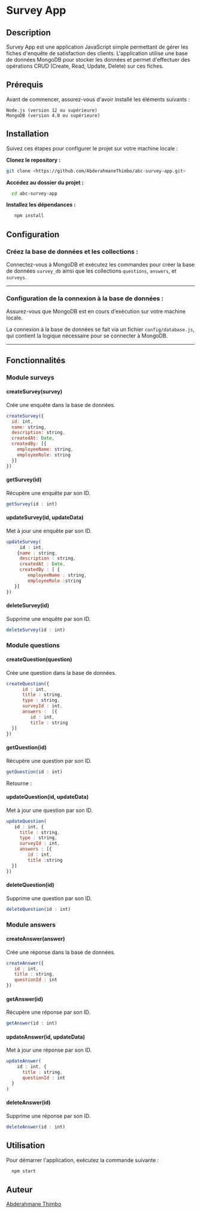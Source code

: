 # Survey App

## Description

Survey App est une application JavaScript simple permettant de gérer les fiches d'enquête de satisfaction des clients. L'application utilise une base de données MongoDB pour stocker les données et permet d'effectuer des opérations CRUD (Create, Read, Update, Delete) sur ces fiches.

## Prérequis

Avant de commencer, assurez-vous d'avoir installé les éléments suivants :

    Node.js (version 12 ou supérieure)
    MongoDB (version 4.0 ou supérieure)

## Installation

Suivez ces étapes pour configurer le projet sur votre machine locale :

**Clonez le repository :**

```bash
git clone <https://github.com/AbderahmaneThimbo/abc-survey-app.git>
```

**Accédez au dossier du projet :**

```bash
  cd abc-survey-app
```

**Installez les dépendances :**

```bash
   npm install
```
## Configuration 

### **Créez la base de données et les collections :**

Connectez-vous à MongoDB et exécutez les commandes pour créer la base de données `survey_db` ainsi que les collections `questions`, `answers`, et `surveys`.

---

### **Configuration de la connexion à la base de données :**

Assurez-vous que MongoDB est en cours d'exécution sur votre machine locale.

La connexion à la base de données se fait via un fichier `config/database.js`, qui contient la logique nécessaire pour se connecter à MongoDB.

---

## Fonctionnalités

### Module **surveys**


#### **createSurvey(survey)**

Crée une enquête dans la base de données.

```javascript
createSurvey({ 
  id: int, 
  name: string, 
  description: string,  
  createdAt: Date, 
  createdBy: [{ 
    employeeName: string, 
    employeeRole: string 
  }] 
})
````

#### **getSurvey(id)**


Récupère une enquête par son ID.
```javascript
getSurvey(id : int)
````

#### **updateSurvey(id, updateData)**

Met à jour une enquête par son ID.

```javascript
updateSurvey(
     id : int, 
    {name : string,
     description : string, 
     createdAt : Date,
     createdBy : [ {
        employeeName : string, 
        employeeRole :string
   }]
})
````

#### **deleteSurvey(id)**

Supprime une enquête par son ID.

```javascript
deleteSurvey(id : int)
````


### Module **questions**

#### **createQuestion(question)**

Crée une question dans la base de données.

```javascript
createQuestion({
      id : int,
      title : string,
      type : string,  
      surveyId : int, 
      answers :  [{
         id : int, 
         title : string
  }]
})
````

#### **getQuestion(id)**

Récupère une question par son ID.

```javascript
getQuestion(id : int)
````
Retourne :


#### **updateQuestion(id, updateData)**

Met à jour une question par son ID.
```javascript
updateQuestion(
   id : int, {
     title : string, 
     type : string,  
     surveyId : int, 
     answers : [{
        id : int, 
        title :string
  }]
})
````

#### **deleteQuestion(id)**

Supprime une question par son ID.
```javascript
deleteQuestion(id : int)
````


### Module **answers**

#### **createAnswer(answer)**

Crée une réponse dans la base de données.
```javascript
createAnswer({
   id : int, 
   title : string, 
   questionId : int
})
````

#### **getAnswer(id)**

Récupère une réponse par son ID.
```javascript
getAnswer(id : int)
````

#### **updateAnswer(id, updateData)**

Met à jour une réponse par son ID.
```javascript
updateAnswer(
    id : int, {
      title : string,
      questionId : int
  }
)
````

#### **deleteAnswer(id)**

Supprime une réponse par son ID.
```javascript
deleteAnswer(id : int)
````



## Utilisation

Pour démarrer l'application, exécutez la commande suivante :

```bash
  npm start
```
## Auteur

[Abderahmane Thimbo](https://github.com/AbderahmaneThimbo)


